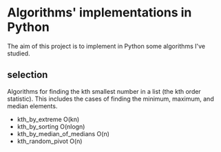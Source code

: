 # Algorithms' implementations in Python

The aim of this project is to implement in Python some algorithms I've studied.

## selection

Algorithms for finding the kth smallest number in a list (the kth order statistic). This includes the cases of finding the minimum, maximum, and median elements.

* kth_by_extreme            O(kn)
* kth_by_sorting            O(nlogn)
* kth_by_median_of_medians  O(n)
* kth_random_pivot          O(n)


